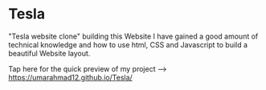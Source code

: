 # Tesla
"Tesla website clone"  building this Website I have gained a good amount of technical knowledge and how to use html, CSS and Javascript to build a beautiful Website layout.

Tap here for the quick preview of my project -->  https://umarahmad12.github.io/Tesla/
